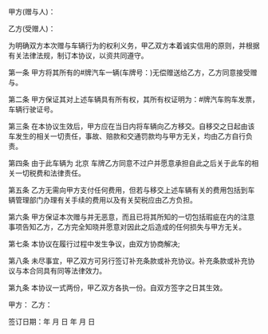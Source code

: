 
 


甲方(赠与人)：


乙方(受赠人)：


为明确双方本次赠与车辆行为的权利义务，甲乙双方本着诚实信用的原则，并根据有关法律法规，制订本协议，以资共同遵守。


第一条 甲方将其所有的#牌汽车一辆(车牌号：)无偿赠送给乙方，乙方同意接受赠与。


第二条 甲方保证其对上述车辆具有所有权，其所有权证明为：#牌汽车购车发票，车辆行驶证号。


第三条 在本协议生效后，甲方应在当日内将车辆向乙方移交。自移交之日起由该车发生的相关一切责任，事故、赔款和交通罚款均与甲方无关，均由乙方自行负责。


第四条 由于此车辆为
北京
车牌乙方同意不过户并愿意承担自此之后关于此车的相关一切税费和法律责任。


第五条 乙方无需向甲方支付任何费用，但若与移交上述车辆有关的费用包括到车辆管理部门办理有关手续的费用以及有关契税应由乙方负担。


第六条 甲方保证本次赠与并无恶意，而且已将其所知的一切包括瑕疵在内的注意事项告知乙方，乙方完全知晓并愿意对因此之后造成的任何损失与甲方无关。


第七条 本协议在履行过程中发生争议，由双方协商解决;


第八条 未尽事宜，甲乙双方可另行签订补充条款或补充协议。补充条款或补充协议与本合同具有同等法律效力。


第九条 本协议一式两份，甲乙双方各执一份。自双方签字之日其生效。


甲方： 乙方：


签订日期：年 月 日 年 月 日
 


 

 
 
 
 
 
  


  
 

  


  


  
 
 
 
 

